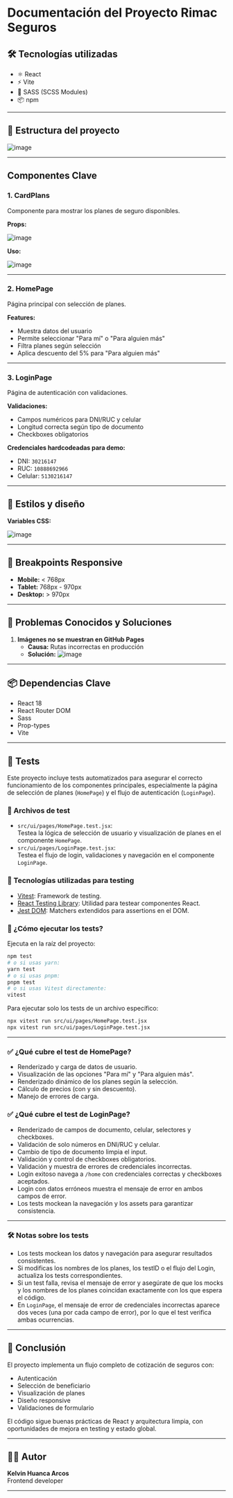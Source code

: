 # Documentación del Proyecto Rimac Seguros

## 🛠️ Tecnologías utilizadas
- ⚛️ React
- ⚡ Vite
- 🎨 SASS (SCSS Modules)
- 📦 npm

---

## 📁 Estructura del proyecto

![image](https://github.com/user-attachments/assets/9062173d-c8e3-445f-8e3b-9704c84f58ca)

---

## Componentes Clave

### 1. CardPlans
Componente para mostrar los planes de seguro disponibles.

**Props:**

![image](https://github.com/user-attachments/assets/c6913f7b-1fa6-49c6-a2ac-dc8a02804474)

**Uso:**

![image](https://github.com/user-attachments/assets/f7eaf3ac-9995-42bc-ab7c-e82a80cb4d5a)

---

### 2. HomePage
Página principal con selección de planes.

**Features:**
- Muestra datos del usuario
- Permite seleccionar "Para mí" o "Para alguien más"
- Filtra planes según selección
- Aplica descuento del 5% para "Para alguien más"

---

### 3. LoginPage
Página de autenticación con validaciones.

**Validaciones:**
- Campos numéricos para DNI/RUC y celular
- Longitud correcta según tipo de documento
- Checkboxes obligatorios

**Credenciales hardcodeadas para demo:**
- DNI: `30216147`
- RUC: `10888692966`
- Celular: `5130216147`

---

## 🎨 Estilos y diseño

**Variables CSS:**

![image](https://github.com/user-attachments/assets/fafa0214-c310-4c79-9da9-ab7e2588ba5a)

---

## 📱 Breakpoints Responsive

- **Mobile:** < 768px
- **Tablet:** 768px - 970px
- **Desktop:** > 970px

---

## 🐞 Problemas Conocidos y Soluciones

1. **Imágenes no se muestran en GitHub Pages**
   - **Causa:** Rutas incorrectas en producción
   - **Solución:**
     ![image](https://github.com/user-attachments/assets/768f8fdc-3a1c-457c-ad3a-070a8876af46)

---

## 📦 Dependencias Clave

- React 18
- React Router DOM
- Sass
- Prop-types
- Vite

---

## 🧪 Tests

Este proyecto incluye tests automatizados para asegurar el correcto funcionamiento de los componentes principales, especialmente la página de selección de planes (`HomePage`) y el flujo de autenticación (`LoginPage`).

### 📄 Archivos de test

- `src/ui/pages/HomePage.test.jsx`:  
  Testea la lógica de selección de usuario y visualización de planes en el componente `HomePage`.
- `src/ui/pages/LoginPage.test.jsx`:  
  Testea el flujo de login, validaciones y navegación en el componente `LoginPage`.

### 🧪 Tecnologías utilizadas para testing

- [Vitest](https://vitest.dev/): Framework de testing.
- [React Testing Library](https://testing-library.com/docs/react-testing-library/intro/): Utilidad para testear componentes React.
- [Jest DOM](https://github.com/testing-library/jest-dom): Matchers extendidos para assertions en el DOM.

### 🚀 ¿Cómo ejecutar los tests?

Ejecuta en la raíz del proyecto:

```bash
npm test
# o si usas yarn:
yarn test
# o si usas pnpm:
pnpm test
# o si usas Vitest directamente:
vitest
```

Para ejecutar solo los tests de un archivo específico:

```bash
npx vitest run src/ui/pages/HomePage.test.jsx
npx vitest run src/ui/pages/LoginPage.test.jsx
```

---

### ✅ ¿Qué cubre el test de HomePage?

- Renderizado y carga de datos de usuario.
- Visualización de las opciones "Para mí" y "Para alguien más".
- Renderizado dinámico de los planes según la selección.
- Cálculo de precios (con y sin descuento).
- Manejo de errores de carga.

### ✅ ¿Qué cubre el test de LoginPage?

- Renderizado de campos de documento, celular, selectores y checkboxes.
- Validación de solo números en DNI/RUC y celular.
- Cambio de tipo de documento limpia el input.
- Validación y control de checkboxes obligatorios.
- Validación y muestra de errores de credenciales incorrectas.
- Login exitoso navega a `/home` con credenciales correctas y checkboxes aceptados.
- Login con datos erróneos muestra el mensaje de error en ambos campos de error.
- Los tests mockean la navegación y los assets para garantizar consistencia.

---

### 🛠️ Notas sobre los tests

- Los tests mockean los datos y navegación para asegurar resultados consistentes.
- Si modificas los nombres de los planes, los testID o el flujo del Login, actualiza los tests correspondientes.
- Si un test falla, revisa el mensaje de error y asegúrate de que los mocks y los nombres de los planes coincidan exactamente con los que espera el código.
- En `LoginPage`, el mensaje de error de credenciales incorrectas aparece dos veces (una por cada campo de error), por lo que el test verifica ambas ocurrencias.

---

## 🏁 Conclusión

El proyecto implementa un flujo completo de cotización de seguros con:

- Autenticación
- Selección de beneficiario
- Visualización de planes
- Diseño responsive
- Validaciones de formulario

El código sigue buenas prácticas de React y arquitectura limpia, con oportunidades de mejora en testing y estado global.

---

## 👨‍💻 Autor

**Kelvin Huanca Arcos**  
Frontend developer

---

